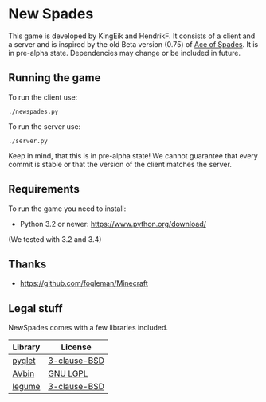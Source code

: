 New Spades
===========
This game is developed by KingEik and HendrikF.
It consists of a client and a server and is inspired by the old Beta version (0.75) of [Ace of Spades](http://buildandshoot.com/).
It is in pre-alpha state.
Dependencies may change or be included in future.

Running the game
-----------------
To run the client use:

    ./newspades.py

To run the server use:

    ./server.py

Keep in mind, that this is in pre-alpha state! We cannot guarantee that every commit is stable or that the version of the client matches the server.

Requirements
-------------
To run the game you need to install:

* Python 3.2 or newer: https://www.python.org/download/

(We tested with 3.2 and 3.4)

Thanks
-------
* https://github.com/fogleman/Minecraft

Legal stuff
------------
NewSpades comes with a few libraries included.

Library | License
--------|--------
[pyglet](http://pyglet.org/) | [3-clause-BSD](https://code.google.com/p/pyglet/source/browse/LICENSE)
[AVbin](http://avbin.github.io/AVbin/Home/Home.html) | [GNU LGPL](https://github.com/AVbin/AVbin/blob/master/COPYING.LESSER)
[legume](https://bitbucket.org/reidyd/legume) | [3-clause-BSD](https://bitbucket.org/reidyd/legume/src/2797680265901888c1d638a7852b961b5a9610dd/LICENSE)

